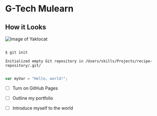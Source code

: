 # G-Tech Mulearn

## How it Looks



![Image of Yaktocat](https://octodex.github.com/images/yaktocat.png)



```

$ git init

Initialized empty Git repository in /Users/skills/Projects/recipe-repository/.git/

```

``` javascript

var myVar = "Hello, world!";

```

- [ ] Turn on GitHub Pages

- [ ] Outline my portfolio

- [ ] Introduce myself to the world
